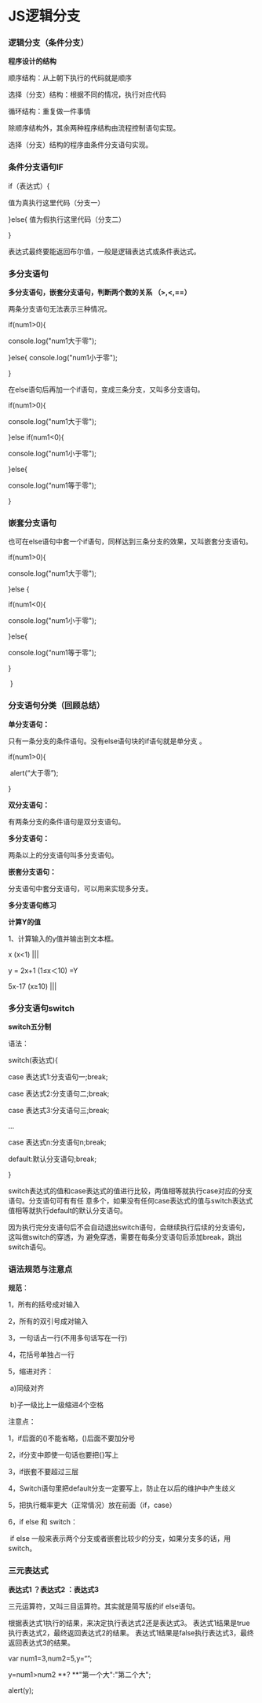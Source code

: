 # JS逻辑分支

### 逻辑分支（条件分支） 

**程序设计的结构** 

顺序结构：从上朝下执行的代码就是顺序 

选择（分支）结构：根据不同的情况，执行对应代码 

循环结构：重复做一件事情 

除顺序结构外，其余两种程序结构由流程控制语句实现。

选择（分支）结构的程序由条件分支语句实现。 

### 条件分支语句IF 

if（表达式）{ 

值为真执行这里代码（分支一）

 }else{ 值为假执行这里代码（分支二）

 }  

表达式最终要能返回布尔值，一般是逻辑表达式或条件表达式。 

### 多分支语句 

**多分支语句，嵌套分支语句，判断两个数的关系 （>,<,==）** 

两条分支语句无法表示三种情况。 

if(num1>0){

 console.log("num1大于零");

 }else{ console.log("num1小于零"); 

} 

在else语句后再加一个if语句，变成三条分支，又叫多分支语句。

 if(num1>0){

 console.log("num1大于零"); 

}else if(num1<0){ 

console.log("num1小于零"); 

}else{

 console.log(“num1等于零"); 

} 

### 嵌套分支语句 

也可在else语句中套一个if语句，同样达到三条分支的效果，又叫嵌套分支语句。 

if(num1>0){ 

console.log("num1大于零");

 }else {

 if(num1<0){

 console.log("num1小于零"); 

}else{ 

console.log(“num1等于零"); 

}

​	 }

### 分支语句分类（回顾总结）  

**单分支语句：** 

只有一条分支的条件语句。没有else语句块的if语句就是单分支 。

if(num1>0){ 

​	alert(“大于零”); 

} 

**双分支语句：** 

有两条分支的条件语句是双分支语句。 

 **多分支语句：** 

两条以上的分支语句叫多分支语句。 

**嵌套分支语句：** 

分支语句中套分支语句，可以用来实现多分支。 

**多分支语句练习** 

**计算Y的值** 

1、计算输入的y值并输出到文本框。

 x 			  (x<1)			|||

 y = 2x+1		  (1≤x＜10) 		=Y

5x-17	 	  (x≥10) 			|||

### 多分支语句switch 

**switch五分制** 

语法：

 switch(表达式){ 

case 表达式1:分支语句一;break;

 case 表达式2:分支语句二;break;

 case 表达式3:分支语句三;break;

 … 

case 表达式n:分支语句n;break;

 default:默认分支语句;break;

 } 

switch表达式的值和case表达式的值进行比较，两值相等就执行case对应的分支语句。分支语句可有有任 意多个，如果没有任何case表达式的值与switch表达式值相等就执行default的默认分支语句。

 因为执行完分支语句后不会自动退出switch语句，会继续执行后续的分支语句，这叫做switch的穿透，为 避免穿透，需要在每条分支语句后添加break，跳出switch语句。

### 语法规范与注意点 

 **规范**：

 1，所有的括号成对输入 

2，所有的双引号成对输入

 3，一句话占一行(不用多句话写在一行)

 4，花括号单独占一行

 5，缩进对齐： 

​		a)同级对齐 

​		b)子一级比上一级缩进4个空格

 注意点：

 1，if后面的()不能省略，()后面不要加分号 

2，if分支中即使一句话也要把{}写上 

3，if嵌套不要超过三层 

4，Switch语句里把default分支一定要写上，防止在以后的维护中产生歧义 

5，把执行概率更大（正常情况）放在前面（if，case）

 6，if else 和 switch：

​			 if else 一般来表示两个分支或者嵌套比较少的分支，如果分支多的话，用switch。 

### 三元表达式 

**表达式1 ？表达式2 ：表达式3**  

三元运算符，又叫三目运算符。其实就是简写版的if else语句。

 根据表达式1执行的结果，来决定执行表达式2还是表达式3。 表达式1结果是true执行表达式2，最终返回表达式2的结果。 表达式1结果是false执行表达式3，最终返回表达式3的结果。 

var num1=3,num2=5,y=“”;

 y=num1>num2	**?	**"第一个大":"第二个大";

 alert(y); 